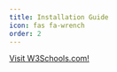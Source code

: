 ```yaml
---
title: Installation Guide
icon: fas fa-wrench
order: 2
---
```

<a href="https://www.w3schools.com/">Visit W3Schools.com!</a>
